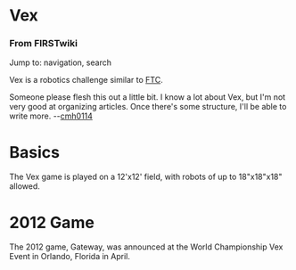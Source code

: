 

# Vex

### From FIRSTwiki

Jump to: navigation, search

Vex is a robotics challenge similar to [FTC](/index.php/FTC "FTC" ).

Someone please flesh this out a little bit. I know a lot about Vex, but I'm
not very good at organizing articles. Once there's some structure, I'll be
able to write more. --[cmh0114](/index.php/User:Cmh0114 "User:Cmh0114" )

  


# Basics

The Vex game is played on a 12'x12' field, with robots of up to 18"x18"x18"
allowed.


# 2012 Game

The 2012 game, Gateway, was announced at the World Championship Vex Event in
Orlando, Florida in April.

